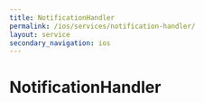 ```yaml
---
title: NotificationHandler
permalink: /ios/services/notification-handler/
layout: service
secondary_navigation: ios
---
```


# NotificationHandler
